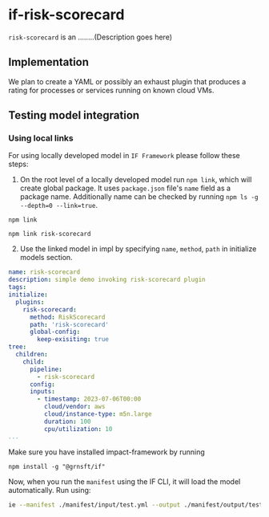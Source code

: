 # if-risk-scorecard

`risk-scorecard` is an ........(Description goes here)

## Implementation

We plan to create a YAML or possibly an exhaust plugin that produces a rating for processes or services running on known cloud VMs.


## Testing model integration

### Using local links

For using locally developed model in `IF Framework` please follow these steps: 

1. On the root level of a locally developed model run `npm link`, which will create global package. It uses `package.json` file's `name` field as a package name. Additionally name can be checked by running `npm ls -g --depth=0 --link=true`.

```
npm link
```

```
npm link risk-scorecard
```

2. Use the linked model in impl by specifying `name`, `method`, `path` in initialize models section. 

```yaml
name: risk-scorecard
description: simple demo invoking risk-scorecard plugin
tags:
initialize:
  plugins:
    risk-scorecard:
      method: RiskScorecard
      path: 'risk-scorecard'
      global-config:
        keep-exisiting: true
tree:
  children:
    child:
      pipeline:
        - risk-scorecard
      config:
      inputs:
        - timestamp: 2023-07-06T00:00
          cloud/vendor: aws
          cloud/instance-type: m5n.large
          duration: 100
          cpu/utilization: 10
...
```
Make sure you have installed impact-framework by running 

```
npm install -g "@grnsft/if"
```

Now, when you run the `manifest` using the IF CLI, it will load the model automatically. Run using:

```sh
ie --manifest ./manifest/input/test.yml --output ./manifest/output/test.yml
```
